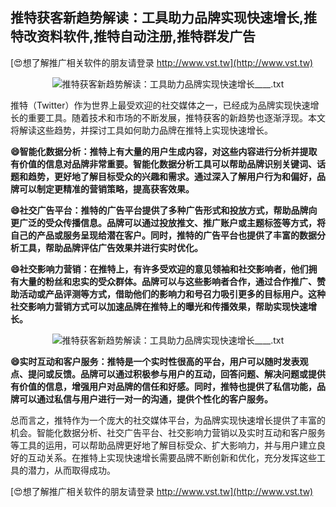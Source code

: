 ## **推特获客新趋势解读：工具助力品牌实现快速增长,推特改资料软件,推特自动注册,推特群发广告**

[😍想了解推广相关软件的朋友请登录 http://www.vst.tw](http://www.vst.tw)

 <center><img src="https://vst.tw/MP4/tuiguang/png/5.png" alt="推特获客新趋势解读：工具助力品牌实现快速增长____.txt"></center>

推特（Twitter）作为世界上最受欢迎的社交媒体之一，已经成为品牌实现快速增长的重要工具。随着技术和市场的不断发展，推特获客的新趋势也逐渐浮现。本文将解读这些趋势，并探讨工具如何助力品牌在推特上实现快速增长。

**😄智能化数据分析：推特上有大量的用户生成内容，对这些内容进行分析并提取有价值的信息对品牌非常重要。智能化数据分析工具可以帮助品牌识别关键词、话题和趋势，更好地了解目标受众的兴趣和需求。通过深入了解用户行为和偏好，品牌可以制定更精准的营销策略，提高获客效果。**

**😄社交广告平台：推特的广告平台提供了多种广告形式和投放方式，帮助品牌向更广泛的受众传播信息。品牌可以通过投放推文、推广账户或主题标签等方式，将自己的产品或服务呈现给潜在客户。同时，推特的广告平台也提供了丰富的数据分析工具，帮助品牌评估广告效果并进行实时优化。**

**😄社交影响力营销：在推特上，有许多受欢迎的意见领袖和社交影响者，他们拥有大量的粉丝和忠实的受众群体。品牌可以与这些影响者合作，通过合作推广、赞助活动或产品评测等方式，借助他们的影响力和号召力吸引更多的目标用户。这种社交影响力营销方式可以加速品牌在推特上的曝光和传播效果，帮助实现快速增长。**

 <center><img src="https://vst.tw/MP4/tuiguang/png/3.png" alt="推特获客新趋势解读：工具助力品牌实现快速增长____.txt"></center>

**😄实时互动和客户服务：推特是一个实时性很高的平台，用户可以随时发表观点、提问或反馈。品牌可以通过积极参与用户的互动，回答问题、解决问题或提供有价值的信息，增强用户对品牌的信任和好感。同时，推特也提供了私信功能，品牌可以通过私信与用户进行一对一的沟通，提供个性化的客户服务。**

总而言之，推特作为一个庞大的社交媒体平台，为品牌实现快速增长提供了丰富的机会。智能化数据分析、社交广告平台、社交影响力营销以及实时互动和客户服务等工具的运用，可以帮助品牌更好地了解目标受众、扩大影响力，并与用户建立良好的互动关系。在推特上实现快速增长需要品牌不断创新和优化，充分发挥这些工具的潜力，从而取得成功。

[😍想了解推广相关软件的朋友请登录 http://www.vst.tw](http://www.vst.tw)



